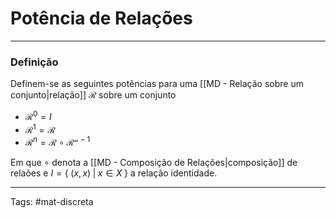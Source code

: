 # Potência de Relações
---

### Definição

Definem-se as seguintes potências para uma [[MD - Relação sobre um conjunto|relação]] $\mathcal{R}$ sobre um conjunto

- $\mathcal{R}^{0}= I$
- $\mathcal{R}^1=\mathcal{R}$
- $\mathcal{R}^{n}= \mathcal{R}\circ \mathcal{R^{n-1}}$

Em que $\circ$ denota a [[MD - Composição de Relações|composição]] de relaões e $I=\{\;(x,x)\;|\;x \in X\;\}$ a relação identidade.

---

Tags: #mat-discreta  